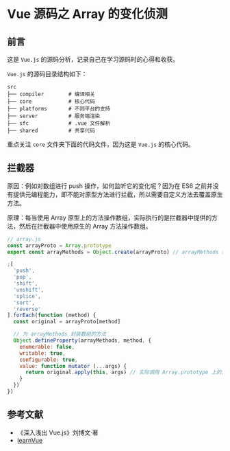 # Vue 源码之 Array 的变化侦测

## 前言

这是 `Vue.js` 的源码分析，记录自己在学习源码时的心得和收获。

`Vue.js` 的源码目录结构如下：
```
src
├── compiler        # 编译相关 
├── core            # 核心代码 
├── platforms       # 不同平台的支持
├── server          # 服务端渲染
├── sfc             # .vue 文件解析
├── shared          # 共享代码
```

重点关注 `core` 文件夹下面的代码文件，因为这是 `Vue.js` 的核心代码。

## 拦截器

原因：例如对数组进行 push 操作，如何监听它的变化呢？因为在 ES6 之前并没有提供元编程能力，即不能对原型方法进行拦截，所以需要自定义方法去覆盖原生方法。

原理：每当使用 Array 原型上的方法操作数组，实际执行的是拦截器中提供的方法，然后在拦截器中使用原生的 Array 方法操作数组。

```js
// array.js
const arrayProto = Array.prototype
export const arrayMethods = Object.create(arrayProto) // arrayMethods 继承自 Array.prototype

;[
  'push',
  'pop',
  'shift',
  'unshift',
  'splice',
  'sort',
  'reverse'
].forEach(function (method) {
  const original = arrayProto[method]

  // 为 arrayMethods 封装数组的方法
  Object.defineProperty(arrayMethods, method, {
    enumerable: false,
    writable: true,
    configurable: true,
    value: function mutator (...args) {
      return original.apply(this, args) // 实际调用 Array.prototype 上的方法
    }
  })
})
```


## 参考文献

- 《深入浅出 Vue.js》刘博文·著
- [learnVue](https://github.com/answershuto/learnVue)